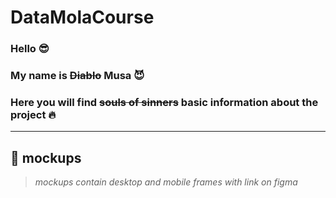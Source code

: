 # DataMolaCourse

### Hello :sunglasses:
### My name is ~~Diablo~~ Musa :smiling_imp:
### Here you will find ~~souls of sinners~~ basic information about the project :fire:

***

## :star2: mockups
>*mockups contain desktop and mobile frames with link on figma*

